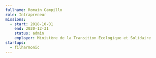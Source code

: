 ```yaml
---
fullname: Romain Campillo
role: Intrapreneur
missions:
  - start: 2018-10-01
    end: 2020-12-31
    status: admin
    employer: Ministère de la Transition Ecologique et Solidaire
startups:
  - filharmonic
---
```

